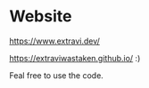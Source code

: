 # Website

https://www.extravi.dev/

https://extraviwastaken.github.io/ :) 

Feal free to use the code.
